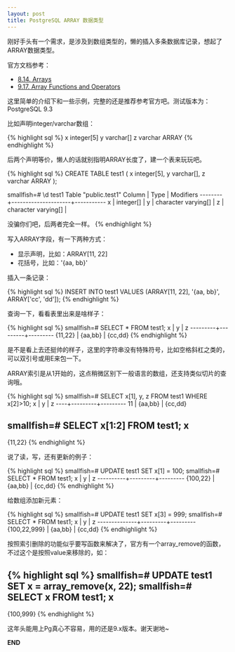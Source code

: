 ```yaml
---
layout: post
title: PostgreSQL ARRAY 数据类型
---
```


刚好手头有一个需求，是涉及到数组类型的，懒的插入多条数据库记录，想起了ARRAY数据类型。

官方文档参考：

* [8.14. Arrays](http://www.postgresql.org/docs/9.3/static/arrays.html)
* [9.17. Array Functions and Operators](http://www.postgresql.org/docs/9.3/static/functions-array.html)

这里简单的介绍下和一些示例，完整的还是推荐参考官方吧。测试版本为：PostgreSQL 9.3

比如声明integer/varchar数组：

{% highlight sql %}
x integer[5]
y varchar[]
z varchar ARRAY
{% endhighlight %}

后两个声明等价，懒人的话就别指明ARRAY长度了，建一个表来玩玩吧。

{% highlight sql %}
CREATE TABLE test1 (
  x integer[5],
  y varchar[],
  z varchar ARRAY
);

smallfish=# \d test1
       Table "public.test1"
 Column |        Type         | Modifiers
--------+---------------------+-----------
 x      | integer[]           |
 y      | character varying[] |
 z      | character varying[] |
 
没骗你们吧，后两者完全一样。
{% endhighlight %}

写入ARRAY字段，有一下两种方式：

* 显示声明，比如：ARRAY[11, 22]
* 花括号，比如：'{aa, bb}'

插入一条记录：

{% highlight sql %}
INSERT INTO test1 VALUES (ARRAY[11, 22], '{aa, bb}', ARRAY['cc', 'dd']);
{% endhighlight %}

查询一下，看看表里出来是啥样子：

{% highlight sql %}
smallfish=# SELECT * FROM test1;
    x    |    y    |    z
---------+---------+---------
 {11,22} | {aa,bb} | {cc,dd}
{% endhighlight %}

是不是看上去还挺帅的样子，这里的字符串没有特殊符号，比如空格斜杠之类的，可以双引号或用E来包一下。

ARRAY索引是从1开始的，这点稍微区别下一般语言的数组，还支持类似切片的查询哦。

{% highlight sql %}
smallfish=# SELECT x[1], y, z FROM test1 WHERE x[2]>10;
 x  |    y    |    z
----+---------+---------
 11 | {aa,bb} | {cc,dd}
 
smallfish=# SELECT x[1:2] FROM test1;
    x
---------
 {11,22}
{% endhighlight %}

说了读，写，还有更新的例子：

{% highlight sql %}
smallfish=# UPDATE test1 SET x[1] = 100;
smallfish=# SELECT * FROM test1;
    x     |    y    |    z
----------+---------+---------
 {100,22} | {aa,bb} | {cc,dd}
{% endhighlight %}

给数组添加新元素：

{% highlight sql %}
smallfish=# UPDATE test1 SET x[3] = 999;
smallfish=# SELECT * FROM test1;
      x       |    y    |    z
--------------+---------+---------
 {100,22,999} | {aa,bb} | {cc,dd}
{% endhighlight %}

按照索引删除的功能似乎要写函数来解决了，官方有一个array_remove的函数，不过这个是按照value来移除的，如：

{% highlight sql %}
smallfish=# UPDATE test1 SET x = array_remove(x, 22);
smallfish=# SELECT x FROM test1;
     x
-----------
 {100,999}
{% endhighlight %}

这年头能用上Pg真心不容易，用的还是9.x版本。谢天谢地~


__END__


